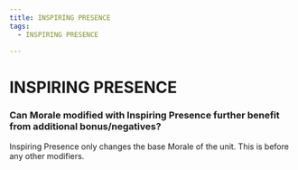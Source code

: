 ```yaml
---
title: INSPIRING PRESENCE
tags:
  - INSPIRING PRESENCE

---
```


# INSPIRING PRESENCE

### Can Morale modified with Inspiring Presence further benefit from additional bonus/negatives?


Inspiring Presence only changes the base Morale of the unit. This is before any other modifiers.




